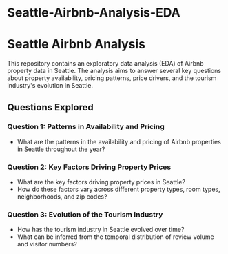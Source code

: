 # Seattle-Airbnb-Analysis-EDA
# Seattle Airbnb Analysis

This repository contains an exploratory data analysis (EDA) of Airbnb property data in Seattle. The analysis aims to answer several key questions about property availability, pricing patterns, price drivers, and the tourism industry's evolution in Seattle.

## Questions Explored

### Question 1: Patterns in Availability and Pricing
- What are the patterns in the availability and pricing of Airbnb properties in Seattle throughout the year?

### Question 2: Key Factors Driving Property Prices
- What are the key factors driving property prices in Seattle?
- How do these factors vary across different property types, room types, neighborhoods, and zip codes?

### Question 3: Evolution of the Tourism Industry
- How has the tourism industry in Seattle evolved over time?
- What can be inferred from the temporal distribution of review volume and visitor numbers?

